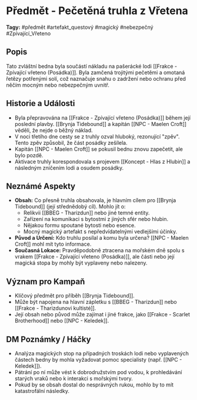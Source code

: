 # Předmět - Pečetěná truhla z Vřetena

**Tagy:** #předmět #artefakt_questový #magický #nebezpečný #Zpívající_Vřeteno

## Popis
Tato zvláštní bedna byla součástí nákladu na pašerácké lodi [[Frakce - Zpívající vřeteno (Posádka)]]. Byla zamčená trojitými pečetěmi a omotaná řetězy potřenými solí, což naznačuje snahu o zadržení nebo ochranu před něčím mocným nebo nebezpečným uvnitř.

## Historie a Události
*   Byla přepravována na [[Frakce - Zpívající vřeteno (Posádka)]] během její poslední plavby. [[Brynja Tidebound]] a kapitán [[NPC - Maelen Croft]] věděli, že nejde o běžný náklad.
*   V noci třetího dne cesty se z truhly ozval hluboký, rezonující "zpěv". Tento zpěv způsobil, že část posádky zešílela.
*   Kapitán [[NPC - Maelen Croft]] se pokusil bednu znovu zapečetit, ale bylo pozdě.
*   Aktivace truhly korespondovala s projevem [[Koncept - Hlas z Hlubin]] a následným zničením lodi a osudem posádky.

## Neznámé Aspekty
*   **Obsah:** Co přesně truhla obsahovala, je hlavním cílem pro [[Brynja Tidebound]] (její střednědobý cíl). Mohlo jít o:
    *   Relikvii [[BBEG - Tharizdun]] nebo jiné temné entity.
    *   Zařízení na komunikaci s bytostmi z jiných sfér nebo hlubin.
    *   Nějakou formu spoutané bytosti nebo esence.
    *   Mocný magický artefakt s nepředvídatelnými vedlejšími účinky.
*   **Původ a Určení:** Kdo truhlu posílal a komu byla určena? [[NPC - Maelen Croft]] mohl mít tyto informace.
*   **Současná Lokace:** Pravděpodobně ztracena na mořském dně spolu s vrakem [[Frakce - Zpívající vřeteno (Posádka)]], ale části nebo její magická stopa by mohly být vyplaveny nebo nalezeny.

## Význam pro Kampaň
*   Klíčový předmět pro příběh [[Brynja Tidebound]].
*   Může být napojena na hlavní zápletku s [[BBEG - Tharizdun]] nebo [[Frakce - Tharizdunovi kultisté]].
*   Její obsah nebo původ může zajímat i jiné frakce, jako [[Frakce - Scarlet Brotherhood]] nebo [[NPC - Keledek]].

## DM Poznámky / Háčky
*   Analýza magických stop na případných troskách lodi nebo vyplavených částech bedny by mohla vyžadovat pomoc specialisty (např. [[NPC - Keledek]]).
*   Pátrání po ní může vést k dobrodružstvím pod vodou, k prohledávání starých vraků nebo k interakci s mořskými tvory.
*   Pokud by se obsah dostal do nesprávných rukou, mohlo by to mít katastrofální následky.